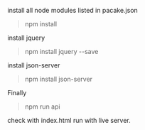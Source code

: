 install all node modules listed in pacake.json

>npm install

install jquery 

>npm install jquery --save

install json-server
>npm install json-server


Finally 
>npm run api 

check with index.html run with live server.
